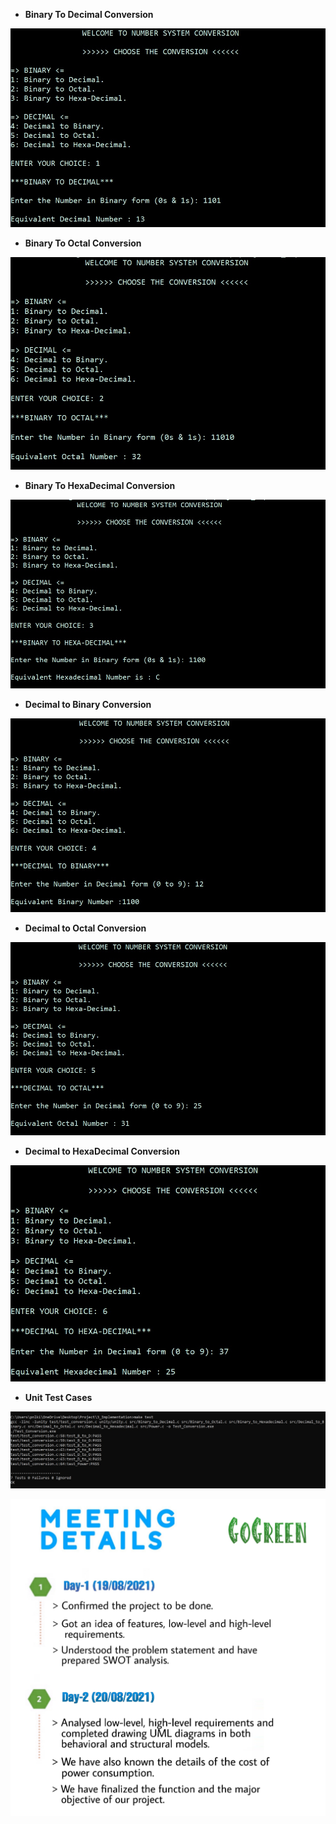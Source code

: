 * __Binary To Decimal Conversion__

![Binary_to_Decimal](https://github.com/pnl-kiranmayee/Mini-Project/blob/main/5_ImagesAndVideos/Binary_to_decimal.jpg)


* __Binary To Octal Conversion__

![Binary_to_Octal](https://github.com/pnl-kiranmayee/Mini-Project/blob/main/5_ImagesAndVideos/Binary_to_octal.jpg)


* __Binary To HexaDecimal Conversion__

![Binary_to_HexaDecimal](https://github.com/pnl-kiranmayee/Mini-Project/blob/main/5_ImagesAndVideos/Binary_to_Hexadecimal.jpg)


* __Decimal to Binary Conversion__

![Decimal_to_Binary](https://github.com/pnl-kiranmayee/Mini-Project/blob/main/5_ImagesAndVideos/Decimal_to_Binary.jpg)


* __Decimal to Octal Conversion__

![Decimal_to_Octal](https://github.com/pnl-kiranmayee/Mini-Project/blob/main/5_ImagesAndVideos/Decimal_to_Octal.jpg)


* __Decimal to HexaDecimal Conversion__

![Decimal_to_HexaDecimal](https://github.com/pnl-kiranmayee/Mini-Project/blob/main/5_ImagesAndVideos/Decimal_to_Hexadecimal.jpg)


* __Unit Test Cases__

![Unit Test Cases](https://github.com/pnl-kiranmayee/Mini-Project/blob/main/5_ImagesAndVideos/Test_Cases.jpg)


![](https://github.com/pnl-kiranmayee/Mini-Project/blob/main/5_ImagesAndVideos/MeetingDetails.jpg)


